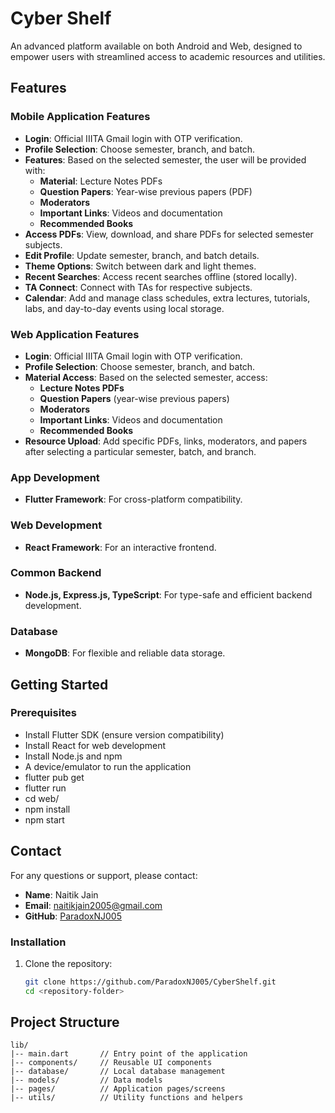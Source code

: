 # Cyber Shelf

An advanced platform available on both Android and Web, designed to empower users with streamlined access to academic resources and utilities.

## Features

### Mobile Application Features
- **Login**: Official IIITA Gmail login with OTP verification.
- **Profile Selection**: Choose semester, branch, and batch.
- **Features**: Based on the selected semester, the user will be provided with:
  - **Material**: Lecture Notes PDFs
  - **Question Papers**: Year-wise previous papers (PDF)
  - **Moderators**
  - **Important Links**: Videos and documentation
  - **Recommended Books**
- **Access PDFs**: View, download, and share PDFs for selected semester subjects.
- **Edit Profile**: Update semester, branch, and batch details.
- **Theme Options**: Switch between dark and light themes.
- **Recent Searches**: Access recent searches offline (stored locally).
- **TA Connect**: Connect with TAs for respective subjects.
- **Calendar**: Add and manage class schedules, extra lectures, tutorials, labs, and day-to-day events using local storage.

### Web Application Features
- **Login**: Official IIITA Gmail login with OTP verification.
- **Profile Selection**: Choose semester, branch, and batch.
- **Material Access**: Based on the selected semester, access:
  - **Lecture Notes PDFs**
  - **Question Papers** (year-wise previous papers)
  - **Moderators**
  - **Important Links**: Videos and documentation
  - **Recommended Books**
- **Resource Upload**: Add specific PDFs, links, moderators, and papers after selecting a particular semester, batch, and branch.

### App Development
- **Flutter Framework**: For cross-platform compatibility.

### Web Development
- **React Framework**: For an interactive frontend.

### Common Backend
- **Node.js, Express.js, TypeScript**: For type-safe and efficient backend development.

### Database
- **MongoDB**: For flexible and reliable data storage.

## Getting Started

### Prerequisites
- Install Flutter SDK (ensure version compatibility)
- Install React for web development
- Install Node.js and npm
- A device/emulator to run the application
- flutter pub get
- flutter run
- cd web/
- npm install
- npm start

## Contact
For any questions or support, please contact:

- **Name**: Naitik Jain
- **Email**: [naitikjain2005@gmail.com](mailto:naitikjain2005@gmail.com)
- **GitHub**: [ParadoxNJ005](https://github.com/ParadoxNJ005)


### Installation
1. Clone the repository:
   ```bash
   git clone https://github.com/ParadoxNJ005/CyberShelf.git
   cd <repository-folder>

## Project Structure
```plaintext
lib/
|-- main.dart       // Entry point of the application
|-- components/     // Reusable UI components
|-- database/       // Local database management
|-- models/         // Data models
|-- pages/          // Application pages/screens
|-- utils/          // Utility functions and helpers

